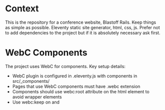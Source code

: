 # Context
This is the repository for a conference website, Blastoff Rails.
Keep things as simple as possible. Eleventy static site generator, html, css, js.
Prefer not to add dependencies to the project but if it is absolutely necessary ask first.

# WebC Components
The project uses WebC for components. Key setup details:
- WebC plugin is configured in .eleventy.js with components in src/_components/
- Pages that use WebC components must have .webc extension
- Components should use webc:root attribute on the html element to avoid wrapper elements
- Use webc:keep on <link> and <script> tags to prevent inlining
- The page-layout.webc component provides the base HTML structure for all pages

# Colors Guide
"text": "#4f6d7bff",          // paynes-gray: clean and readable
"text-dark": "#54291eff",     // caput-mortuum: deep, strong contrast
"border": "#b64023ff",        // rust: assertive and warm
"primary": "#e9702dff",       // spanish-orange: vibrant and eye-catching
"secondary": "#ffb338ff",     // orange-web: energetic, great for accents
"primary-dark": "#b64023ff",  // rust: complements primary with more depth
"bg": "#fef0d4ff",            // papaya-whip: soft, welcoming background
"bg-alt": "#ffffff",          // white: clean alternate background
"overlay": "#54291ecc"        // caput-mortuum with opacity for overlays
